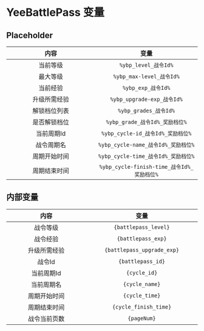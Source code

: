 # YeeBattlePass 变量

## Placeholder

|   内容   |                  变量                  |
|:------:|:------------------------------------:|
|  当前等级  |          `%ybp_level_战令Id%`          |
|  最大等级  |        `%ybp_max-level_战令Id%`        |
|  当前经验  |           `%ybp_exp_战令Id%`           |
| 升级所需经验 |       `%ybp_upgrade-exp_战令Id%`       |
| 解锁档位列表 |         `%ybp_grades_战令Id%`          |
| 是否解锁档位 |       `%ybp_grade_战令Id%_奖励档位%`       |
| 当前周期Id |     `%ybp_cycle-id_战令Id%_奖励档位%`      |
| 战令周期名  |    `%ybp_cycle-name_战令Id%_奖励档位%`     |
| 周期开始时间 |    `%ybp_cycle-time_战令Id%_奖励档位%`     |
| 周期结束时间 | `%ybp_cycle-finish-time_战令Id%_奖励档位%` |

## 内部变量

|   内容   |             变量             |
|:------:|:--------------------------:|
|  战令等级  |    `{battlepass_level}`    |
|  战令经验  |     `{battlepass_exp}`     |
| 升级所需经验 | `{battlepass_upgrade_exp}` |
|  战令Id  |     `{battlepass_id}`      |
| 当前周期Id |        `{cycle_id}`        |
| 当前周期名  |       `{cycle_name}`       |
| 周期开始时间 |       `{cycle_time}`       |
| 周期结束时间 |   `{cycle_finish_time}`    |
| 战令当前页数 |        `{pageNum}`         |

<style>
table {
    width: 100%;
}
th, td {
    width: 350px;
}
</style>
